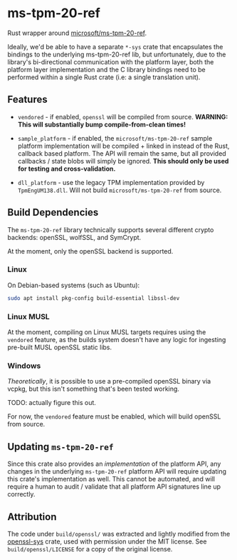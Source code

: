 # ms-tpm-20-ref

Rust wrapper around
[microsoft/ms-tpm-20-ref](https://github.com/microsoft/ms-tpm-20-ref).

Ideally, we'd be able to have a separate `*-sys` crate that encapsulates the
bindings to the underlying ms-tpm-20-ref lib, but unfortunately, due to the
library's bi-directional communication with the platform layer, both the
platform layer implementation and the C library bindings need to be performed
within a single Rust crate (i.e: a single translation unit).

## Features

- `vendored` - if enabled, `openssl` will be compiled from source. **WARNING: This will
  substantially bump compile-from-clean times!**

- `sample_platform` - if enabled, the `microsoft/ms-tpm-20-ref` sample platform
  implementation will be compiled + linked in instead of the Rust, callback
  based platform. The API will remain the same, but all provided callbacks /
  state blobs will simply be ignored. **This should only be used for testing and
  cross-validation.**

- `dll_platform` - use the legacy TPM implementation provided by `TpmEngUM138.dll`.
  Will not build `microsoft/ms-tpm-20-ref` from source.

## Build Dependencies

The `ms-tpm-20-ref` library technically supports several different crypto
backends: openSSL, wolfSSL, and SymCrypt.

At the moment, only the openSSL backend is supported.

### Linux

On Debian-based systems (such as Ubuntu):

```bash
sudo apt install pkg-config build-essential libssl-dev
```

### Linux MUSL

At the moment, compiling on Linux MUSL targets requires using the `vendored`
feature, as the builds system doesn't have any logic for ingesting pre-built
MUSL openSSL static libs.

### Windows

_Theoretically_, it is possible to use a pre-compiled openSSL binary via vcpkg,
but this isn't something that's been tested working.

TODO: actually figure this out.

For now, the `vendored` feature must be enabled, which will build openSSL from
source.

## Updating `ms-tpm-20-ref`

Since this crate also provides an _implementation_ of the platform API, any
changes in the underlying `ms-tpm-20-ref` platform API will require updating
this crate's implementation as well. This cannot be automated, and will require
a human to audit / validate that all platform API signatures line up correctly.

## Attribution

The code under `build/openssl/` was extracted and lightly modified from the
[openssl-sys](https://github.com/sfackler/rust-openssl/tree/master/openssl-sys)
crate, used with permission under the MIT license. See `build/openssl/LICENSE`
for a copy of the original license.

